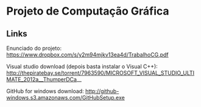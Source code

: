 # Projeto de Computação Gráfica


## Links
Enunciado do projeto: https://www.dropbox.com/s/y2m94mjkv13ea4d/TrabalhoCG.pdf

Visual studio download (depois basta instalar o Visual C++): http://thepiratebay.se/torrent/7963590/MICROSOFT_VISUAL_STUDIO_ULTIMATE_2012a__ThumperDCa__

GitHub for windows download: http://github-windows.s3.amazonaws.com/GitHubSetup.exe
